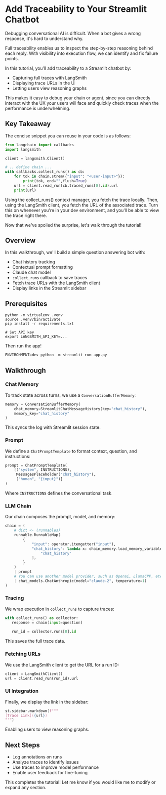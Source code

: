 # Add Traceability to Your Streamlit Chatbot

Debugging conversational AI is difficult. When a bot gives a wrong response, it's hard to understand why. 

Full traceability enables us to inspect the step-by-step reasoning behind each reply. With visibility into execution flow, we can identify and fix failure points.

In this tutorial, you'll add traceability to a Streamlit chatbot by:

- Capturing full traces with LangSmith 
- Displaying trace URLs in the UI
- Letting users view reasoning graphs

This makes it easy to debug your chain or agent, since you can directly interact with the UX your users will face and quickly check traces when the performance is underwhelming.

## Key Takeaway

The concise snippet you can reuse in your code is as follows:

```python
from langchain import callbacks
import langsmith

client = langsmith.Client()

# .. define chain ...
with callbacks.collect_runs() as cb:
    for tok in chain.strem({"input": "<user-input>"}):
        print(tok, end="",flush=True)
    url = client.read_run(cb.traced_runs[0].id).url
    print(url)
```

Using the collect_runs() context manager, you fetch the trace locally. Then, using the LangSmith client, you fetch the URL of the associated trace. Turn this on whenever you're in your dev environment, and you'll be able to view the trace right there.

Now that we've spoiled the surprise, let's walk through the tutorial!

## Overview

In this walkthrough, we'll build a simple question answering bot with:

- Chat history tracking 
- Contextual prompt formatting
- Claude chat model
- `collect_runs` callback to save traces
- Fetch trace URLs with the LangSmith client
- Display links in the Streamlit sidebar

## Prerequisites 

```
python -m virtualenv .venv
source .venv/bin/activate
pip install -r requirements.txt 

# Set API key
export LANGSMITH_API_KEY=...
```

Then run the app!

```python
ENVIRONMENT=dev python -m streamlit run app.py
```

## Walkthrough

### Chat Memory

To track state across turns, we use a `ConversationBufferMemory`:

```python
memory = ConversationBufferMemory(
    chat_memory=StreamlitChatMessageHistory(key="chat_history"),
    memory_key="chat_history"  
)
```

This syncs the log with Streamlit session state.

### Prompt

We define a `ChatPromptTemplate` to format context, question, and instructions:

```python
prompt = ChatPromptTemplate(
    [("system", INSTRUCTIONS),
     MessagesPlaceholder("chat_history"),
     ("human", "{input}")]
)
```

Where `INSTRUCTIONS` defines the conversational task.

### LLM Chain 

Our chain composes the prompt, model, and memory:

```python 
chain = (
    # dict <- (runnables)
    runnable.RunnableMap(
        {
            "input": operator.itemgetter("input"),
            "chat_history": lambda x: chain_memory.load_memory_variables(x)[
                "chat_history"
            ],
        }
    )
    | prompt
    # You can use another model provider, such as Openai, LlamaCPP, etc.
    | chat_models.ChatAnthropic(model="claude-2", temperature=1)
)
```

### Tracing

We wrap execution in `collect_runs` to capture traces:

```python
with collect_runs() as collector:
   response = chain(input=question)
   
   run_id = collector.runs[0].id
```

This saves the full trace data.

### Fetching URLs

We use the LangSmith client to get the URL for a run ID:

```python
client = LangSmithClient()
url = client.read_run(run_id).url 
```

### UI Integration

Finally, we display the link in the sidebar:

```python
st.sidebar.markdown(f"""
[Trace Link]({url}) 
""")
```

Enabling users to view reasoning graphs.

## Next Steps

- Log annotations on runs  
- Analyze traces to identify issues
- Use traces to improve model performance
- Enable user feedback for fine-tuning

This completes the tutorial! Let me know if you would like me to modify or expand any section.